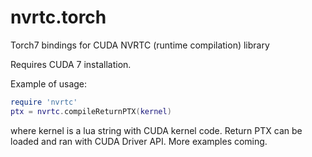 # nvrtc.torch
Torch7 bindings for CUDA NVRTC (runtime compilation) library

Requires CUDA 7 installation.

Example of usage:
```lua
require 'nvrtc'
ptx = nvrtc.compileReturnPTX(kernel)
```
where kernel is a lua string with CUDA kernel code. Return PTX can be loaded and ran with CUDA Driver API. More examples coming.
